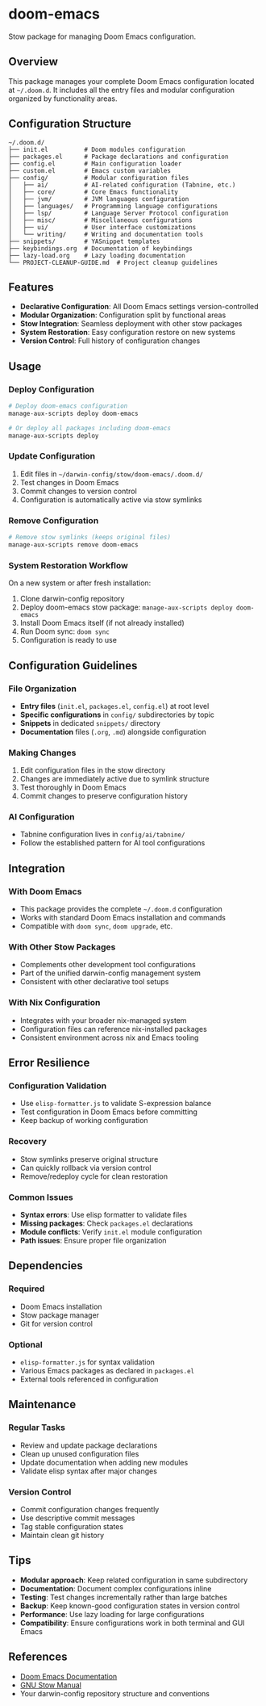 # doom-emacs

Stow package for managing Doom Emacs configuration.

## Overview

This package manages your complete Doom Emacs configuration located at `~/.doom.d`. It includes all the entry files and modular configuration organized by functionality areas.

## Configuration Structure

```
~/.doom.d/
├── init.el          # Doom modules configuration
├── packages.el      # Package declarations and configuration
├── config.el        # Main configuration loader
├── custom.el        # Emacs custom variables
├── config/          # Modular configuration files
│   ├── ai/          # AI-related configuration (Tabnine, etc.)
│   ├── core/        # Core Emacs functionality
│   ├── jvm/         # JVM languages configuration
│   ├── languages/   # Programming language configurations
│   ├── lsp/         # Language Server Protocol configuration
│   ├── misc/        # Miscellaneous configurations
│   ├── ui/          # User interface customizations
│   └── writing/     # Writing and documentation tools
├── snippets/        # YASnippet templates
├── keybindings.org  # Documentation of keybindings
├── lazy-load.org    # Lazy loading documentation
└── PROJECT-CLEANUP-GUIDE.md  # Project cleanup guidelines
```

## Features

- **Declarative Configuration**: All Doom Emacs settings version-controlled
- **Modular Organization**: Configuration split by functional areas
- **Stow Integration**: Seamless deployment with other stow packages
- **System Restoration**: Easy configuration restore on new systems
- **Version Control**: Full history of configuration changes

## Usage

### Deploy Configuration
```bash
# Deploy doom-emacs configuration
manage-aux-scripts deploy doom-emacs

# Or deploy all packages including doom-emacs
manage-aux-scripts deploy
```

### Update Configuration
1. Edit files in `~/darwin-config/stow/doom-emacs/.doom.d/`
2. Test changes in Doom Emacs
3. Commit changes to version control
4. Configuration is automatically active via stow symlinks

### Remove Configuration
```bash
# Remove stow symlinks (keeps original files)
manage-aux-scripts remove doom-emacs
```

### System Restoration Workflow
On a new system or after fresh installation:

1. Clone darwin-config repository
2. Deploy doom-emacs stow package: `manage-aux-scripts deploy doom-emacs`  
3. Install Doom Emacs itself (if not already installed)
4. Run Doom sync: `doom sync`
5. Configuration is ready to use

## Configuration Guidelines

### File Organization
- **Entry files** (`init.el`, `packages.el`, `config.el`) at root level
- **Specific configurations** in `config/` subdirectories by topic
- **Snippets** in dedicated `snippets/` directory
- **Documentation** files (`.org`, `.md`) alongside configuration

### Making Changes
1. Edit configuration files in the stow directory
2. Changes are immediately active due to symlink structure
3. Test thoroughly in Doom Emacs
4. Commit changes to preserve configuration history

### AI Configuration
- Tabnine configuration lives in `config/ai/tabnine/`
- Follow the established pattern for AI tool configurations

## Integration

### With Doom Emacs
- This package provides the complete `~/.doom.d` configuration
- Works with standard Doom Emacs installation and commands
- Compatible with `doom sync`, `doom upgrade`, etc.

### With Other Stow Packages
- Complements other development tool configurations
- Part of the unified darwin-config management system
- Consistent with other declarative tool setups

### With Nix Configuration
- Integrates with your broader nix-managed system
- Configuration files can reference nix-installed packages
- Consistent environment across nix and Emacs tooling

## Error Resilience

### Configuration Validation
- Use `elisp-formatter.js` to validate S-expression balance
- Test configuration in Doom Emacs before committing
- Keep backup of working configuration

### Recovery
- Stow symlinks preserve original structure
- Can quickly rollback via version control
- Remove/redeploy cycle for clean restoration

### Common Issues
- **Syntax errors**: Use elisp formatter to validate files
- **Missing packages**: Check `packages.el` declarations
- **Module conflicts**: Verify `init.el` module configuration
- **Path issues**: Ensure proper file organization

## Dependencies

### Required
- Doom Emacs installation
- Stow package manager
- Git for version control

### Optional
- `elisp-formatter.js` for syntax validation
- Various Emacs packages as declared in `packages.el`
- External tools referenced in configuration

## Maintenance

### Regular Tasks
- Review and update package declarations
- Clean up unused configuration files
- Update documentation when adding new modules
- Validate elisp syntax after major changes

### Version Control
- Commit configuration changes frequently
- Use descriptive commit messages
- Tag stable configuration states
- Maintain clean git history

## Tips

- **Modular approach**: Keep related configuration in same subdirectory
- **Documentation**: Document complex configurations inline
- **Testing**: Test changes incrementally rather than large batches
- **Backup**: Keep known-good configuration states in version control
- **Performance**: Use lazy loading for large configurations
- **Compatibility**: Ensure configurations work in both terminal and GUI Emacs

## References

- [Doom Emacs Documentation](https://github.com/doomemacs/doomemacs)
- [GNU Stow Manual](https://www.gnu.org/software/stow/manual/)
- Your darwin-config repository structure and conventions
